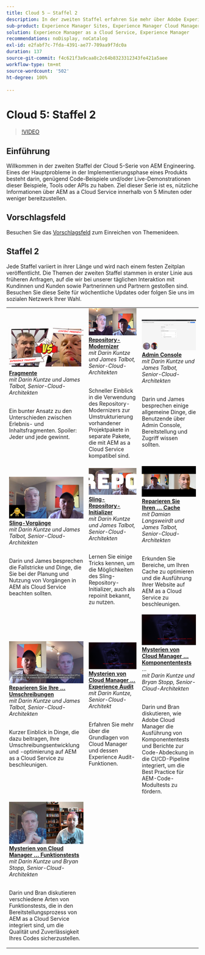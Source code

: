 ```yaml
---
title: Cloud 5 – Staffel 2
description: In der zweiten Staffel erfahren Sie mehr über Adobe Experience Manager (AEM) as a Cloud Service von den Adobe-Fachleuten, die die Software entwickeln und den professionellen Services, die sie bereitstellen.
sub-product: Experience Manager Sites, Experience Manager Cloud Manager, Experience Manager Assets
solution: Experience Manager as a Cloud Service, Experience Manager
recommendations: noDisplay, noCatalog
exl-id: e2fabf7c-7fda-4391-ae77-709aa9f7dc0a
duration: 137
source-git-commit: f4c621f3a9caa8c2c64b8323312343fe421a5aee
workflow-type: tm+mt
source-wordcount: '502'
ht-degree: 100%

---
```


# Cloud 5: Staffel 2

>[!VIDEO](https://video.tv.adobe.com/v/346567?quality=12&learn=on)

## Einführung

Willkommen in der zweiten Staffel der Cloud 5-Serie von AEM Engineering. Eines der Hauptprobleme in der Implementierungsphase eines Produkts besteht darin, genügend Code-Beispiele und/oder Live-Demonstrationen dieser Beispiele, Tools oder APIs zu haben. Ziel dieser Serie ist es, nützliche Informationen über AEM as a Cloud Service innerhalb von 5 Minuten oder weniger bereitzustellen.

## Vorschlagsfeld

Besuchen Sie das [Vorschlagsfeld](https://forms.office.com/r/74P5Xz4UH0) zum Einreichen von Themenideen.

## Staffel 2

Jede Staffel variiert in ihrer Länge und wird nach einem festen Zeitplan veröffentlicht. Die Themen der zweiten Staffel stammen in erster Linie aus früheren Anfragen, auf die wir bei unserer täglichen Interaktion mit Kundinnen und Kunden sowie Partnerinnen und Partnern gestoßen sind. Besuchen Sie diese Seite für wöchentliche Updates oder folgen Sie uns im sozialen Netzwerk Ihrer Wahl.

<table>
    <tr>
        <td>
            <a href="season-2/cloud5-experience-v-content-fragments.md">
                <img alt="Fragmente" src="./imgs/s2/000-thumb.png"/>
            </a>
            <div>
                <a href="season-2/cloud5-experience-v-content-fragments.md"><strong>Fragmente</strong></a>
<br/><em>mit Darin Kuntze und James Talbot, Senior-Cloud-Architekten</em>
            </div>
            <p>
                <br/>
Ein bunter Ansatz zu den Unterschieden zwischen Erlebnis- und Inhaltsfragmenten. Spoiler: Jeder und jede gewinnt.
            </p>
        </td>   
         <td>
            <a href="season-2/cloud5-repo-modernizer.md">
                 <img alt="Repository-Modernizer" src="./imgs/s2/001-thumb.png"/>
            </a>
            <div>
                <a href="season-2/cloud5-repo-modernizer.md"><strong>Repository-Modernizer</strong></a> 
<br/><em>mit Darin Kuntze und James Talbot, Senior-Cloud-Architekten</em>
            </div>
            <p>
                <br/>
Schneller Einblick in die Verwendung des Repository-Modernizers zur Umstrukturierung vorhandener Projektpakete in separate Pakete, die mit AEM as a Cloud Service kompatibel sind.
            </p>
         </td>
         <td>
            <a href="season-2/cloud5-admin-console.md">
                 <img alt="Admin Console" src="./imgs/s2/002-thumb.png"/>
            </a>
            <div>
                  <a href="season-2/cloud5-admin-console.md"><strong>Admin Console</strong></a>
<br/><em>mit Darin Kuntze und James Talbot, Senior-Cloud-Architekten</em>
            </div>
            <p>
            <br/>
Darin und James besprechen einige allgemeine Dinge, die Benutzende über Admin Console, Bereitstellung und Zugriff wissen sollten.
            </p>
         </td> 
  </tr>
  <tr>
         <td>
            <a href="season-2/cloud5-sling-job-scheduler.md">
                 <img alt="Sling-Vorgänge" src="./imgs/s2/003-thumb.png"/>
            </a>
            <div>
                  <a href="season-2/cloud5-sling-job-scheduler.md"><strong>Sling-Vorgänge</strong></a>
<br/><em>mit Darin Kuntze und James Talbot, Senior-Cloud-Architekten</em>
            </div>
            <p>
            <br/>
Darin und James besprechen die Fallstricke und Dinge, die Sie bei der Planung und Nutzung von Vorgängen in AEM als Cloud Service beachten sollten.
            </p>
         </td> 
         <td>
            <a href="season-2/cloud5-repoinit.md">
                 <img alt="Repo-Initializer (repoinit)" src="./imgs/s2/004-thumb.png"/>
            </a>
            <div>
                  <a href="season-2/cloud5-repoinit.md"><strong>Sling-Repository-Initializer</strong></a>
<br/><em>mit Darin Kuntze und James Talbot, Senior-Cloud-Architekten</em>
            </div>
            <p>
            <br/>
Lernen Sie einige Tricks kennen, um die Möglichkeiten des Sling-Repository-Initializer, auch als repoinit bekannt, zu nutzen.
            </p>
         </td>   
     <td>
            <a href="season-2/cloud5-fix-your-cache.md">
               <img alt="Reparieren Sie Ihren Cache" src="./imgs/s2/005-thumb.png"/>
            </a>
      <div>
         <a href="season-2/cloud5-fix-your-cache.md"><strong>Reparieren Sie Ihren … Cache</strong></a>
<br/><em>mit Damian Langsweirdt und James Talbot, Senior-Cloud-Architekten</em>
      </div>
      <p>
         <br/>
Erkunden Sie Bereiche, um Ihren Cache zu optimieren und die Ausführung Ihrer Website auf AEM as a Cloud Service zu beschleunigen.
      </p>
   </td> 
  </tr>
<tr>
   <td>
           <a href="season-2/cloud5-fix-your-rewrites.md">
               <img alt="Reparieren Sie Ihre … Umschreibungen" src="./imgs/s2/006-thumb.png"/>
            </a>
      <div>
            <a href="season-2/cloud5-fix-your-rewrites.md"><strong>Reparieren Sie Ihre … Umschreibungen</strong></a>
<br/><em>mit Darin Kuntze und James Talbot, Senior-Cloud-Architekten</em>
      </div>
      <p>
        <br/>
Kurzer Einblick in Dinge, die dazu beitragen, Ihre Umschreibungsentwicklung und -optimierung auf AEM as a Cloud Service zu beschleunigen.
      </p>
     </td>   
     <td>
            <a href="season-2/cloud5-mocm-experience-audit.md">
               <img alt="Mysterien von Cloud Manager … Experience Audit" src="./imgs/s2/007-thumb.png"/>
               </a>
      <div>
            <a href="season-2/cloud5-mocm-experience-audit.md"><strong>Mysterien von Cloud Manager … Experience Audit</strong></a>
<br/><em>mit Darin Kuntze, Senior-Cloud-Architekt</em>
      </div>
      <p>
        <br/>
Erfahren Sie mehr über die Grundlagen von Cloud Manager und dessen Experience Audit-Funktionen.
      </p>
   </td>
     <td>
            <a href="season-2/cloud5-mocm-unit-tests.md">
               <img alt="Mysterien von Cloud Manager … Komponententests" src="./imgs/s2/008-thumb.png"/>
            </a>
      <div>
            <a href="season-2/cloud5-mocm-unit-tests.md"><strong>Mysterien von Cloud Manager … Komponententests</strong></a>
…<br/><em>mit Darin Kuntze und Bryan Stopp, Senior-Cloud-Architekten</em>
      </div>
      <p>
        <br/>
Darin und Bran diskutieren, wie Adobe Cloud Manager die Ausführung von Komponententests und Berichte zur Code-Abdeckung in die CI/CD-Pipeline integriert, um die Best Practice für AEM-Code-Modultests zu fördern.
      </p>
   </td> 
  </tr>
    <tr>
        <td>
               <a href="season-2/cloud5-mocm-functional-tests.md">
                   <img alt="Mysterien von Cloud Manager … Funktionstests" src="./imgs/s2/009-thumb.png"/>
               </a>
            <div>
                <a href="season-2/cloud5-mocm-functional-tests.md"><strong>Mysterien von Cloud Manager … Funktionstests</strong><br/></a>
<em>mit Darin Kuntze und Bryan Stopp, Senior-Cloud-Architekten</em>
            </div>
            <p><br/>
                Darin und Bran diskutieren verschiedene Arten von Funktionstests, die in den Bereitstellungsprozess von AEM as a Cloud Service integriert sind, um die Qualität und Zuverlässigkeit Ihres Codes sicherzustellen.
            </p>
        </td>
        <td></td>
        <td></td>
    </tr>
</table>
